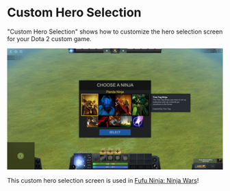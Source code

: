 # Custom Hero Selection
"Custom Hero Selection" shows how to customize the hero selection screen for your Dota 2 custom game.

![Fufu Ninja](/screenshot/fufu_ninja_1.jpg)

This custom hero selection screen is used in [Fufu Ninja: Ninja Wars](https://steamcommunity.com/sharedfiles/filedetails/?id=2082787095)!
